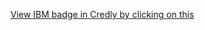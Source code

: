 [View IBM badge in Credly by clicking on this](https://www.credly.com/org/ibm-skillsbuild/badge/artificial-intelligence-fundamentals)